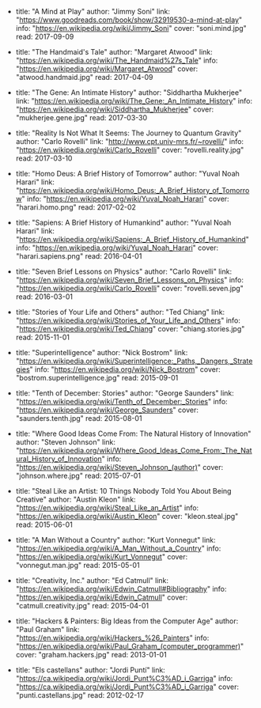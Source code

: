 
  - title: "A Mind at Play"
    author: "Jimmy Soni"
    link: "https://www.goodreads.com/book/show/32919530-a-mind-at-play"
    info: "https://en.wikipedia.org/wiki/Jimmy_Soni"
    cover: "soni.mind.jpg"
    read: 2017-09-09

  - title: "The Handmaid's Tale"
    author: "Margaret Atwood"
    link: "https://en.wikipedia.org/wiki/The_Handmaid%27s_Tale"
    info: "https://en.wikipedia.org/wiki/Margaret_Atwood"
    cover: "atwood.handmaid.jpg"
    read: 2017-04-09

  - title: "The Gene: An Intimate History"
    author: "Siddhartha Mukherjee"
    link: "https://en.wikipedia.org/wiki/The_Gene:_An_Intimate_History"
    info: "https://en.wikipedia.org/wiki/Siddhartha_Mukherjee"
    cover: "mukherjee.gene.jpg"
    read: 2017-03-30

  - title: "Reality Is Not What It Seems: The Journey to Quantum Gravity"
    author: "Carlo Rovelli"
    link: "http://www.cpt.univ-mrs.fr/~rovelli/"
    info: "https://en.wikipedia.org/wiki/Carlo_Rovelli"
    cover: "rovelli.reality.jpg"
    read: 2017-03-10

  - title: "Homo Deus: A Brief History of Tomorrow"
    author: "Yuval Noah Harari"
    link: "https://en.wikipedia.org/wiki/Homo_Deus:_A_Brief_History_of_Tomorrow"
    info: "https://en.wikipedia.org/wiki/Yuval_Noah_Harari"
    cover: "harari.homo.png"
    read: 2017-02-02

  - title: "Sapiens: A Brief History of Humankind"
    author: "Yuval Noah Harari"
    link: "https://en.wikipedia.org/wiki/Sapiens:_A_Brief_History_of_Humankind"
    info: "https://en.wikipedia.org/wiki/Yuval_Noah_Harari"
    cover: "harari.sapiens.png"
    read: 2016-04-01

  - title: "Seven Brief Lessons on Physics"
    author: "Carlo Rovelli"
    link: "https://en.wikipedia.org/wiki/Seven_Brief_Lessons_on_Physics"
    info: "https://en.wikipedia.org/wiki/Carlo_Rovelli"
    cover: "rovelli.seven.jpg"
    read: 2016-03-01

  - title: "Stories of Your Life and Others"
    author: "Ted Chiang"
    link: "https://en.wikipedia.org/wiki/Stories_of_Your_Life_and_Others"
    info: "https://en.wikipedia.org/wiki/Ted_Chiang"
    cover: "chiang.stories.jpg"
    read: 2015-11-01

  - title: "Superintelligence"
    author: "Nick Bostrom"
    link: "https://en.wikipedia.org/wiki/Superintelligence:_Paths,_Dangers,_Strategies"
    info: "https://en.wikipedia.org/wiki/Nick_Bostrom"
    cover: "bostrom.superintelligence.jpg"
    read: 2015-09-01

  - title: "Tenth of December: Stories"
    author: "George Saunders"
    link: "https://en.wikipedia.org/wiki/Tenth_of_December:_Stories"
    info: "https://en.wikipedia.org/wiki/George_Saunders"
    cover: "saunders.tenth.jpg"
    read: 2015-08-01

  - title: "Where Good Ideas Come From: The Natural History of Innovation"
    author: "Steven Johnson"
    link: "https://en.wikipedia.org/wiki/Where_Good_Ideas_Come_From:_The_Natural_History_of_Innovation"
    info: "https://en.wikipedia.org/wiki/Steven_Johnson_(author)"
    cover: "johnson.where.jpg"
    read: 2015-07-01

  - title: "Steal Like an Artist: 10 Things Nobody Told You About Being Creative"
    author: "Austin Kleon"
    link: "https://en.wikipedia.org/wiki/Steal_Like_an_Artist"
    info: "https://en.wikipedia.org/wiki/Austin_Kleon"
    cover: "kleon.steal.jpg"
    read: 2015-06-01

  - title: "A Man Without a Country"
    author: "Kurt Vonnegut"
    link: "https://en.wikipedia.org/wiki/A_Man_Without_a_Country"
    info: "https://en.wikipedia.org/wiki/Kurt_Vonnegut"
    cover: "vonnegut.man.jpg"
    read: 2015-05-01

  - title: "Creativity, Inc."
    author: "Ed Catmull"
    link: "https://en.wikipedia.org/wiki/Edwin_Catmull#Bibliography"
    info: "https://en.wikipedia.org/wiki/Edwin_Catmull"
    cover: "catmull.creativity.jpg"
    read: 2015-04-01

  - title: "Hackers & Painters: Big Ideas from the Computer Age"
    author: "Paul Graham"
    link: "https://en.wikipedia.org/wiki/Hackers_%26_Painters"
    info: "https://en.wikipedia.org/wiki/Paul_Graham_(computer_programmer)"
    cover: "graham.hackers.jpg"
    read: 2013-01-01

  - title: "Els castellans"
    author: "Jordi Puntí"
    link: "https://ca.wikipedia.org/wiki/Jordi_Punt%C3%AD_i_Garriga"
    info: "https://ca.wikipedia.org/wiki/Jordi_Punt%C3%AD_i_Garriga"
    cover: "punti.castellans.jpg"
    read: 2012-02-17
